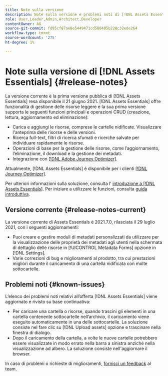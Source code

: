 ```yaml
---
title: Note sulla versione
description: Note sulla versione e problemi noti di [!DNL Assets Essentials]
role: User,Leader,Admin,Architect,Developer
contentOwner: AG
source-git-commit: fd95cf87ae8e5449471cd580405b228c32ede264
workflow-type: tm+mt
source-wordcount: '275'
ht-degree: 1%

---
```



# Note sulla versione di [!DNL Assets Essentials] {#release-notes}

La versione corrente è la prima versione pubblica di [!DNL Assets Essentials] resa disponibile il 21 giugno 2021. [!DNL Assets Essentials] offre funzionalità di gestione delle risorse leggere e la sua prima versione supporta le seguenti funzioni principali e operazioni CRUD (creazione, lettura, aggiornamento ed eliminazione):

* Carica e aggiungi le risorse, comprese le cartelle nidificate. Visualizzare l&#39;anteprima delle risorse e delle versioni.
* Ricerca full-text, filtri di ricerca sfumati e ricerche salvate per individuare rapidamente le risorse.
* Operazioni di base per la gestione delle risorse, come l’aggiornamento, l’eliminazione, il download e la gestione dei metadati.
* Integrazione con [[!DNL Adobe Journey Optimizer]](https://experienceleague.adobe.com/docs/journey-optimizer/using/create-messages/assets-essentials.html).

Attualmente, [!DNL Assets Essentials] è disponibile per i clienti [[!DNL Journey Optimizer]](https://experienceleague.adobe.com/docs/journey-optimizer.html).

Per ulteriori informazioni sulla soluzione, consulta l’ [introduzione a [!DNL Assets Essentials]](introduction.md). Per iniziare a utilizzare le funzioni, consulta [guida introduttiva](/help/get-started.md).

## Versione corrente {#release-notes-current}

La versione corrente di Assets Essentials è 2021.7.0, rilasciata il 29 luglio 2021, con i seguenti aggiornamenti:

* Puoi creare e gestire moduli di metadati personalizzati da utilizzare per la visualizzazione delle proprietà dei metadati agli utenti nella schermata di dettaglio delle risorse in [!UICONTROL Metadata Forms] opzione in [!DNL Settings].
* Varie correzioni di bug e miglioramenti al prodotto, tra cui prestazioni migliori durante il caricamento di una cartella nidificata con molte sottocartelle.

## Problemi noti {#known-issues}

L’elenco dei problemi noti relativi all’offerta [!DNL Assets Essentials] viene aggiornato e rivisto su base continuativa:

* Per caricare una cartella o risorse, quando trascini gli elementi in una cartella contenente sottocartelle nell’archivio, il caricamento viene eseguito automaticamente in una delle sottocartelle. La soluzione consiste nel fare clic su [!DNL Upload assets] opzione e trascinare nella finestra di dialogo. <!-- CQ-4327753 -->
* Dopo il caricamento della cartella, a volte le nuove cartelle potrebbero essere visualizzate in modo errato nella barra a sinistra anziché nella visualizzazione ad albero. La soluzione consiste nell&#39;aggiornare il browser. <!-- CQ-4323534 -->

<!--
* Use assets that do not have whitespace in the file names. The replies to comments do not work for such assets.
-->

In caso di problemi o richieste di miglioramenti, [fornisci un feedback](#provide-feedback) al team.
